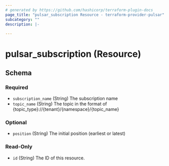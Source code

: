 ```yaml
---
# generated by https://github.com/hashicorp/terraform-plugin-docs
page_title: "pulsar_subscription Resource - terraform-provider-pulsar"
subcategory: ""
description: |-
  
---
```


# pulsar_subscription (Resource)





<!-- schema generated by tfplugindocs -->
## Schema

### Required

- `subscription_name` (String) The subscription name
- `topic_name` (String) The topic in the format of {topic_type}://{tenant}/{namespace}/{topic_name}

### Optional

- `position` (String) The initial position (earliest or latest)

### Read-Only

- `id` (String) The ID of this resource.


